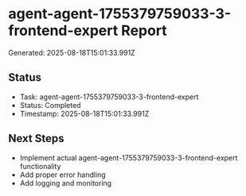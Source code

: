 # agent-agent-1755379759033-3-frontend-expert Report

Generated: 2025-08-18T15:01:33.991Z

## Status
- Task: agent-agent-1755379759033-3-frontend-expert
- Status: Completed
- Timestamp: 2025-08-18T15:01:33.991Z

## Next Steps
- Implement actual agent-agent-1755379759033-3-frontend-expert functionality
- Add proper error handling
- Add logging and monitoring
